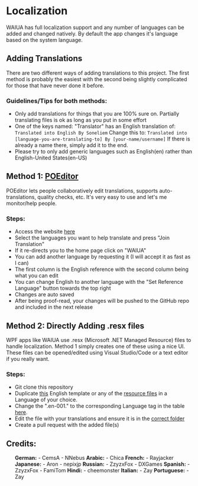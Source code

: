 # Localization
WAIUA has full localization support and any number of languages can be added and changed natively. By default the app changes it's language based on the system language.

## Adding Translations
There are two different ways of adding translations to this project. The first method is probably the easiest with the second being slightly complicated for those that have never done it before.

### Guidelines/Tips for both methods:
- Only add translations for things that you are 100% sure on. Partially translating files is ok as long as you put in some effort
- One of the keys named: "Translator" has an English translation of:
`Translated into English By Soneliem`
Change this to:
`Translated into [language-you-are-translating-to] By [your-name/username]`
If there is already a name there, simply add it to the end.
- Please try to only add generic languages such as English(en) rather than English-United States(en-US)

## Method 1: [POEditor](https://poeditor.com/join/project?hash=eDxQpoYC9q)
POEditor lets people collaboratively edit translations, supports auto-translations, quality checks, etc. It's very easy to use and let's me monitor/help people.
### Steps:
- Access the website [here](https://poeditor.com/join/project?hash=eDxQpoYC9q)
- Select the languages you want to help translate and press "Join Translation"
 - If it re-directs you to the home page click on "WAIUA"
 - You can add another language by requesting it (I will accept it as fast as I can)
- The first column is the English reference with the second column being what you can edit
 - You can change English to another language with the "Set Reference Language" button towards the top right
- Changes are auto saved
- After being proof-read, your changes will be pushed to the GitHub repo and included in the next release

## Method 2: Directly Adding .resx files
WPF apps like WAIUA use .resx (Microsoft .NET Managed Resource) files to handle localization. Method 1 simply creates one of these using a nice UI. These files can be opened/edited using Visual Studio/Code or a text editor if you really want.
### Steps:
- Git clone this repository
- Duplicate [this](https://github.com/Soneliem/WAIUA/blob/master/WAIUA/Properties/Resources.en-001.resx) English template or any of the [resource files](https://github.com/Soneliem/WAIUA/tree/master/WAIUA/Properties) in a Language of your choice.
- Change the ".en-001." to the corresponding Language tag in the table [here](https://docs.microsoft.com/en-us/openspecs/windows_protocols/ms-lcid/a9eac961-e77d-41a6-90a5-ce1a8b0cdb9c?redirectedfrom=MSDN).
- Edit the file with your translations and ensure it is in the [correct folder](https://github.com/Soneliem/WAIUA/tree/master/WAIUA/Properties)
- Create a pull request with the added file(s)

## Credits:
<ul>
<b>German:</b>  
- CemsA  
- NNebus
<b>Arabic:</b>  
- Chica
<b>French:</b>  
- Rayjacker
<b>Japanese:</b>  
- Aron  
- nepixjp
<b>Russian:</b>  
- ZzyzxFox  
- DXGames
<b>Spanish:</b>  
- ZzyzxFox  
- FamiTom
<b>Hindi:</b>  
- cheemonster
<b>Italian:</b>  
- Zay
<b>Portuguese:</b>  
- Zay
 </ul>

